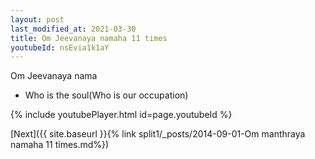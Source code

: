 ```yaml
---
layout: post
last_modified_at: 2021-03-30
title: Om Jeevanaya namaha 11 times
youtubeId: nsEvia1k1aY
---
```

 
 
Om Jeevanaya nama 
 
 -  Who is the soul(Who is our occupation) 
 
  
 
  
 
 
 
 
 
 


{% include youtubePlayer.html id=page.youtubeId %}
 
[Next]({{ site.baseurl }}{% link  split1/_posts/2014-09-01-Om manthraya namaha 11 times.md%})
 
